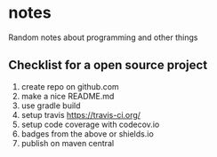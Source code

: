 # notes
Random notes about programming and other things

## Checklist for a open source project

1. create repo on github.com
  1. make a nice README.md
2. use gradle build
3. setup travis https://travis-ci.org/
4. setup code coverage with codecov.io
5. badges from the above or shields.io
6. publish on maven central
